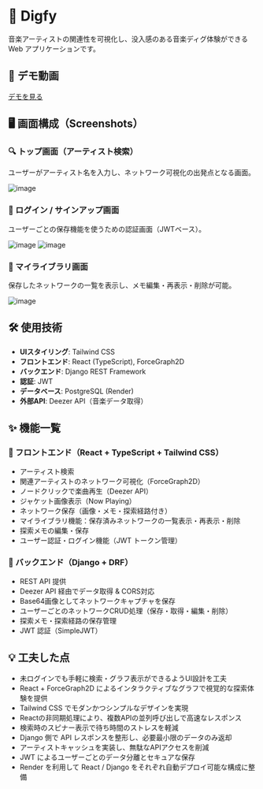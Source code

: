 # 🎵 Digfy

音楽アーティストの関連性を可視化し、没入感のある音楽ディグ体験ができる Web アプリケーションです。

## 🔗 デモ動画

[デモを見る](https://github.com/user-attachments/assets/9c9af5c6-c065-441d-9ac1-116ca003021c)

## 🖥 画面構成（Screenshots）

### 🔍 トップ画面（アーティスト検索）

ユーザーがアーティスト名を入力し、ネットワーク可視化の出発点となる画面。

![image](https://github.com/user-attachments/assets/ce57a021-6195-476f-bfce-6843d1a95a1d)

### 🔐 ログイン / サインアップ画面

ユーザーごとの保存機能を使うための認証画面（JWTベース）。

![image](https://github.com/user-attachments/assets/e85e094c-472d-4f70-ab40-d27142d9dfdb)
![image](https://github.com/user-attachments/assets/145788c3-301f-4e9f-91b0-73d7d33af737)


### 📁 マイライブラリ画面

保存したネットワークの一覧を表示し、メモ編集・再表示・削除が可能。

![image](https://github.com/user-attachments/assets/0f629009-8808-4853-ad69-64b1d36f422f)

## 🛠️ 使用技術

* **UIスタイリング**: Tailwind CSS
* **フロントエンド**: React (TypeScript), ForceGraph2D
* **バックエンド**: Django REST Framework
* **認証**: JWT
* **データベース**: PostgreSQL (Render)
* **外部API**: Deezer API（音楽データ取得）

## ✨ 機能一覧

### 🎨 フロントエンド（React + TypeScript + Tailwind CSS）

* アーティスト検索
* 関連アーティストのネットワーク可視化（ForceGraph2D）
* ノードクリックで楽曲再生（Deezer API）
* ジャケット画像表示（Now Playing）
* ネットワーク保存（画像・メモ・探索経路付き）
* マイライブラリ機能：保存済みネットワークの一覧表示・再表示・削除
* 探索メモの編集・保存
* ユーザー認証・ログイン機能（JWT トークン管理）

### 🐍 バックエンド（Django + DRF）

* REST API 提供
* Deezer API 経由でデータ取得 & CORS対応
* Base64画像としてネットワークキャプチャを保存
* ユーザーごとのネットワークCRUD処理（保存・取得・編集・削除）
* 探索メモ・探索経路の保存管理
* JWT 認証（SimpleJWT）

## 💡 工夫した点

* 未ログインでも手軽に検索・グラフ表示ができるようUI設計を工夫
* React + ForceGraph2D によるインタラクティブなグラフで視覚的な探索体験を提供
* Tailwind CSS でモダンかつシンプルなデザインを実現
* Reactの非同期処理により、複数APIの並列呼び出しで高速なレスポンス
* 検索時のスピナー表示で待ち時間のストレスを軽減
* Django 側で API レスポンスを整形し、必要最小限のデータのみ返却
* アーティストキャッシュを実装し、無駄なAPIアクセスを削減
* JWT によるユーザーごとのデータ分離とセキュアな保存
* Render を利用して React / Django をそれぞれ自動デプロイ可能な構成に整備

